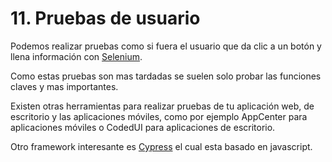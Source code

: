 # 11. Pruebas de usuario

Podemos realizar pruebas como si fuera el usuario que da clic a un botón y llena información con [Selenium](https://www.seleniumhq.org).

Como estas pruebas son mas tardadas se suelen solo probar las funciones claves y mas importantes.

Existen otras herramientas  para realizar pruebas de tu aplicación web, de escritorio y las aplicaciones móviles, como por ejemplo AppCenter para aplicaciones móviles o CodedUI para aplicaciones de escritorio.

Otro framework interesante es [Cypress](https://www.cypress.io) el cual esta basado en javascript.



